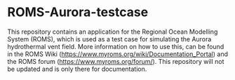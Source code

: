 # ROMS-Aurora-testcase
This repository contains an application for the Regional Ocean Modelling System (ROMS), which is used as a test case for simulating the Aurora hydrothermal vent field. More information on how to use this, can be found in the ROMS Wiki (https://www.myroms.org/wiki/Documentation_Portal) and the ROMS forum (https://www.myroms.org/forum/). This repository will not be updated and is only there for documentation.
